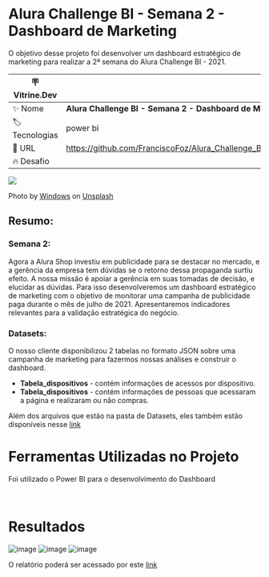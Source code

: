 # Alura Challenge BI - Semana 2 - Dashboard de Marketing

O objetivo desse projeto foi desenvolver um dashboard estratégico de marketing para realizar a 2ª semana do Alura Challenge BI - 2021.

| :placard: Vitrine.Dev |     |
| -------------  | --- |
| :sparkles: Nome        | **Alura Challenge BI - Semana 2 - Dashboard de Marketing**
| :label: Tecnologias | power bi
| :rocket: URL         | https://github.com/FranciscoFoz/Alura_Challenge_BI_Semana2
| :fire: Desafio     | 

<!-- Inserir imagem com a #vitrinedev ao final do link -->
![](https://images.unsplash.com/photo-1587614313085-5da51cebd8ac?crop=entropy&cs=tinysrgb&fm=jpg&ixlib=rb-1.2.1&q=80&raw_url=true&ixid=MnwxMjA3fDB8MHxwaG90by1wYWdlfHx8fGVufDB8fHx8&auto=format&fit=crop&w=870#vitrinedev)

Photo by [Windows]((https://unsplash.com/@windows)) on [Unsplash](https://unsplash.com/)


## Resumo: 

### Semana 2:
<p> Agora a Alura Shop investiu em publicidade para se destacar no mercado, e a gerência da empresa tem dúvidas se o retorno dessa propaganda surtiu efeito. A nossa missão é apoiar a gerência em suas tomadas de decisão, e elucidar as dúvidas. Para isso desenvolveremos um dashboard estratégico de marketing com o objetivo de monitorar uma campanha de publicidade paga durante o mês de julho de 2021. Apresentaremos indicadores relevantes para a validação estratégica do negócio. </p>

  ### Datasets:
   <p> O nosso cliente disponibilizou 2 tabelas no formato JSON sobre uma campanha de marketing para fazermos nossas análises e construir o dashboard. </p>
  <ul>
    <li> <b>Tabela_dispositivos</b> - contém informações de acessos por dispositivo. </li>
    <li> <b>Tabela_dispositivos</b> - contém informações de pessoas que acessaram a página e realizaram ou não compras. </li>
 </ul>
 <p> Além dos arquivos que estão na pasta de Datasets, eles também estão disponíveis nesse <a href="https://drive.google.com/drive/folders/11JDlvVgOh1nTMeLe0QNkXt6LuVw14phF" target="_blank">link</a> </p>
  
  
<h1>Ferramentas Utilizadas no Projeto</h1>
<p>Foi utilizado o Power BI para o desenvolvimento do Dashboard </p>

<br>


<h1>Resultados</h1>

![image](https://user-images.githubusercontent.com/64700794/169711904-b1dfcf0c-a392-4f72-aa95-e80c6c187f1d.png)
![image](https://user-images.githubusercontent.com/64700794/169711979-54c6327b-ad47-46bf-a88d-9b16c194f4b1.png)
![image](https://user-images.githubusercontent.com/64700794/169711961-7743c57d-dce8-46c4-8d72-78f0024dee9a.png)



O relatório poderá ser acessado por este <a href="https://app.powerbi.com/view?r=eyJrIjoiN2NmMGU3ZTItY2Q1OS00ZDYxLWI5ZDUtZTE3MmMxMTQzZDI5IiwidCI6IjcxMmY5ZGI0LTY0MDctNDA3NS04NDZhLTUyZDAwYWZkOTNmZiJ9">link</a>

